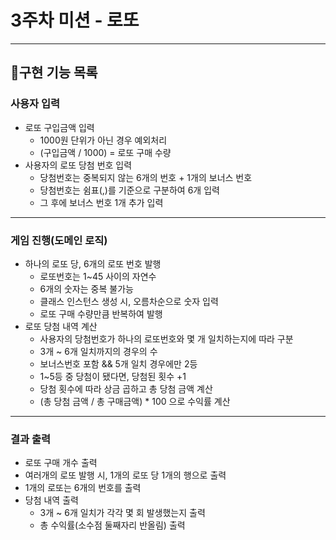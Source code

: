 # 3주차 미션 - 로또

---

## 📝구현 기능 목록

### 사용자 입력

- 로또 구입금액 입력
  - 1000원 단위가 아닌 경우 예외처리
  - (구입금액 / 1000) = 로또 구매 수량
- 사용자의 로또 당첨 번호 입력
  - 당첨번호는 중복되지 않는 6개의 번호 + 1개의 보너스 번호
  - 당첨번호는 쉼표(,)를 기준으로 구분하여 6개 입력
  - 그 후에 보너스 번호 1개 추가 입력

---

### 게임 진행(도메인 로직)

- 하나의 로또 당, 6개의 로또 번호 발행
  - 로또번호는 1~45 사이의 자연수
  - 6개의 숫자는 중복 불가능
  - 클래스 인스턴스 생성 시, 오름차순으로 숫자 입력
  - 로또 구매 수량만큼 반복하여 발행
- 로또 당첨 내역 계산
  - 사용자의 당첨번호가 하나의 로또번호와 몇 개 일치하는지에 따라 구분
  - 3개 ~ 6개 일치까지의 경우의 수
  - 보너스번호 포함 && 5개 일치 경우에만 2등
  - 1~5등 중 당첨이 됐다면, 당첨된 횟수 +1
  - 당첨 횟수에 따라 상금 곱하고 총 당첨 금액 계산
  - (총 당첨 금액 / 총 구매금액) \* 100 으로 수익률 계산

---

### 결과 출력

- 로또 구매 개수 출력
- 여러개의 로또 발행 시, 1개의 로또 당 1개의 행으로 출력
- 1개의 로또는 6개의 번호를 출력
- 당첨 내역 출력
  - 3개 ~ 6개 일치가 각각 몇 회 발생했는지 출력
  - 총 수익률(소수점 둘째자리 반올림) 출력
